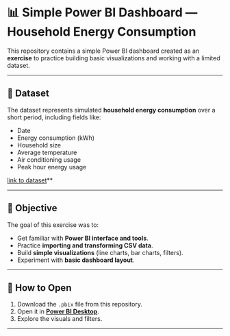 # 📊 Simple Power BI Dashboard — Household Energy Consumption

This repository contains a simple Power BI dashboard created as an **exercise** to practice building basic visualizations and working with a limited dataset.  

---
## 📂 Dataset

The dataset represents simulated **household energy consumption** over a short period, including fields like:
- Date
- Energy consumption (kWh)
- Household size
- Average temperature
- Air conditioning usage
- Peak hour energy usage

[link to dataset](https://www.kaggle.com/datasets/samxsam/household-energy-consumption/data)**

---

## 📌 Objective
The goal of this exercise was to:
- Get familiar with **Power BI interface and tools**.
- Practice **importing and transforming CSV data**.
- Build **simple visualizations** (line charts, bar charts, filters).
- Experiment with **basic dashboard layout**.

---

## 🚀 How to Open
1. Download the `.pbix` file from this repository.
2. Open it in **[Power BI Desktop](https://powerbi.microsoft.com/desktop/)**.
3. Explore the visuals and filters.

---
